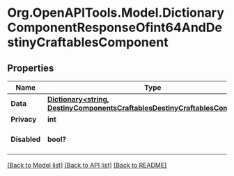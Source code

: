 # Org.OpenAPITools.Model.DictionaryComponentResponseOfint64AndDestinyCraftablesComponent

## Properties

Name | Type | Description | Notes
------------ | ------------- | ------------- | -------------
**Data** | [**Dictionary&lt;string, DestinyComponentsCraftablesDestinyCraftablesComponent&gt;**](DestinyComponentsCraftablesDestinyCraftablesComponent.md) |  | [optional] 
**Privacy** | **int** |  | [optional] 
**Disabled** | **bool?** | If true, this component is disabled. | [optional] 

[[Back to Model list]](../README.md#documentation-for-models) [[Back to API list]](../README.md#documentation-for-api-endpoints) [[Back to README]](../README.md)

